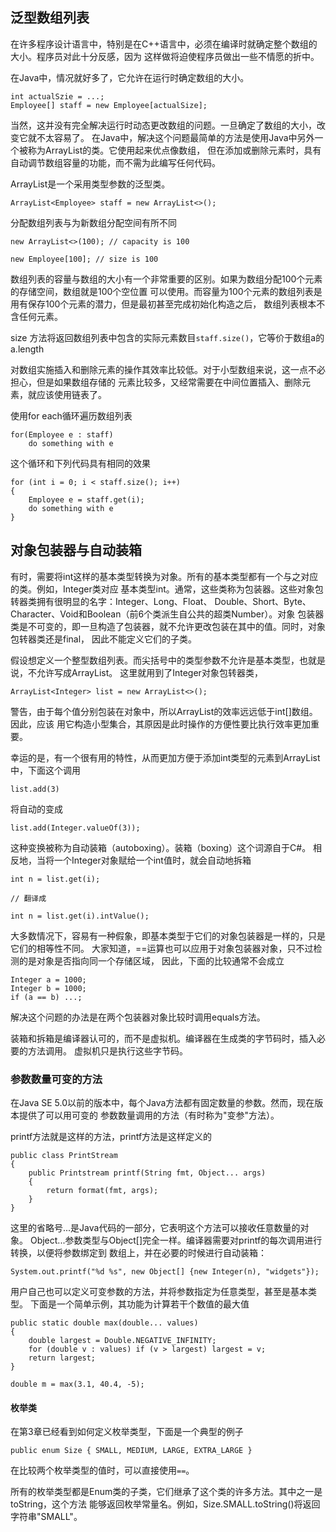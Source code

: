 

## 泛型数组列表

在许多程序设计语言中，特别是在C++语言中，必须在编译时就确定整个数组的大小。程序员对此十分反感，因为
这样做将迫使程序员做出一些不情愿的折中。

在Java中，情况就好多了，它允许在运行时确定数组的大小。
```
int actualSzie = ...;
Employee[] staff = new Employee[actualSize];
```
当然，这并没有完全解决运行时动态更改数组的问题。一旦确定了数组的大小，改变它就不太容易了。
在Java中，解决这个问题最简单的方法是使用Java中另外一个被称为ArrayList的类。它使用起来优点像数组，
但在添加或删除元素时，具有自动调节数组容量的功能，而不需为此编写任何代码。

ArrayList是一个采用类型参数的泛型类。
```
ArrayList<Employee> staff = new ArrayList<>();
```

分配数组列表与为新数组分配空间有所不同
```
new ArrayList<>(100); // capacity is 100

new Employee[100]; // size is 100
```
数组列表的容量与数组的大小有一个非常重要的区别。如果为数组分配100个元素的存储空间，数组就是100个空位置
可以使用。而容量为100个元素的数组列表是用有保存100个元素的潜力，但是最初甚至完成初始化构造之后，
数组列表根本不含任何元素。

size 方法将返回数组列表中包含的实际元素数目`staff.size()`，它等价于数组a的a.length

对数组实施插入和删除元素的操作其效率比较低。对于小型数组来说，这一点不必担心，但是如果数组存储的
元素比较多，又经常需要在中间位置插入、删除元素，就应该使用链表了。

使用for each循环遍历数组列表
```
for(Employee e : staff)
    do something with e
```

这个循环和下列代码具有相同的效果
```
for (int i = 0; i < staff.size(); i++)
{
    Employee e = staff.get(i);
    do something with e
}
```

## 对象包装器与自动装箱

有时，需要将int这样的基本类型转换为对象。所有的基本类型都有一个与之对应的类。例如，Integer类对应
基本类型int。通常，这些类称为包装器。这些对象包转器类拥有很明显的名字：Integer、Long、Float、
Double、Short、Byte、Character、Void和Boolean（前6个类派生自公共的超类Number）。对象
包装器类是不可变的，即一旦构造了包装器，就不允许更改包装在其中的值。同时，对象包转器类还是final，
因此不能定义它们的子类。

假设想定义一个整型数组列表。而尖括号中的类型参数不允许是基本类型，也就是说，不允许写成ArrayList<int>。
这里就用到了Integer对象包转器类，
```
ArrayList<Integer> list = new ArrayList<>();
```

警告，由于每个值分别包装在对象中，所以ArrayList<Integer>的效率远远低于int[]数组。因此，应该
用它构造小型集合，其原因是此时操作的方便性要比执行效率更加重要。

幸运的是，有一个很有用的特性，从而更加方便于添加int类型的元素到ArrayList<Integer>中，下面这个调用
```
list.add(3)
```
将自动的变成
```
list.add(Integer.valueOf(3));
```
这种变换被称为自动装箱（autoboxing）。装箱（boxing）这个词源自于C#。
相反地，当将一个Integer对象赋给一个int值时，就会自动地拆箱
```
int n = list.get(i);

// 翻译成

int n = list.get(i).intValue();
```

大多数情况下，容易有一种假象，即基本类型于它们的对象包装器是一样的，只是它们的相等性不同。
大家知道，==运算也可以应用于对象包装器对象，只不过检测的是对象是否指向同一个存储区域，
因此，下面的比较通常不会成立
```
Integer a = 1000;
Integer b = 1000;
if (a == b) ...;
```
解决这个问题的办法是在两个包装器对象比较时调用equals方法。

装箱和拆箱是编译器认可的，而不是虚拟机。编译器在生成类的字节码时，插入必要的方法调用。
虚拟机只是执行这些字节码。

### 参数数量可变的方法

在Java SE 5.0以前的版本中，每个Java方法都有固定数量的参数。然而，现在版本提供了可以用可变的
参数数量调用的方法（有时称为"变参"方法）。

printf方法就是这样的方法，printf方法是这样定义的
```
public class PrintStream
{
    public Printstream printf(String fmt, Object... args)
    {
        return format(fmt, args);
    }
}
```
这里的省略号...是Java代码的一部分，它表明这个方法可以接收任意数量的对象。
Object...参数类型与Object[]完全一样。编译器需要对printf的每次调用进行转换，以便将参数绑定到
数组上，并在必要的时候进行自动装箱：
```
System.out.printf("%d %s", new Object[] {new Integer(n), "widgets"});
```

用户自己也可以定义可变参数的方法，并将参数指定为任意类型，甚至是基本类型。
下面是一个简单示例，其功能为计算若干个数值的最大值
```
public static double max(double... values)
{
    double largest = Double.NEGATIVE_INFINITY;
    for (double v : values) if (v > largest) largest = v;
    return largest;
}
```

```
double m = max(3.1, 40.4, -5);
```

#### 枚举类

在第3章已经看到如何定义枚举类型，下面是一个典型的例子
```
public enum Size { SMALL, MEDIUM, LARGE, EXTRA_LARGE }
```
在比较两个枚举类型的值时，可以直接使用`==`。

所有的枚举类型都是Enum类的子类，它们继承了这个类的许多方法。其中之一是toString，这个方法
能够返回枚举常量名。例如，Size.SMALL.toString()将返回字符串"SMALL"。
























